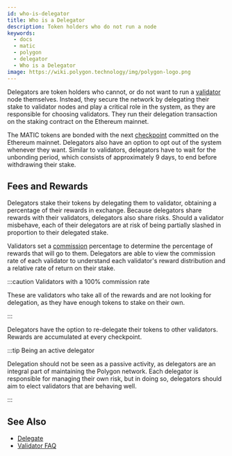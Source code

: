 ```yaml
---
id: who-is-delegator
title: Who is a Delegator
description: Token holders who do not run a node
keywords:
  - docs
  - matic
  - polygon
  - delegator
  - Who is a Delegator
image: https://wiki.polygon.technology/img/polygon-logo.png
---
```


Delegators are token holders who cannot, or do not want to run a [validator](/docs/maintain/glossary.md#validator) node themselves. Instead, they secure the network by delegating their stake to validator nodes and play a critical role in the system, as they are responsible for choosing validators. They run their delegation transaction on the staking contract on the Ethereum mainnet.

The MATIC tokens are bonded with the next [checkpoint](/docs/maintain/glossary.md#checkpoint-transaction) committed on the Ethereum mainnet. Delegators also have an option to opt out of the system whenever they want. Similar to validators, delegators have to wait for the unbonding period, which consists of approximately 9 days, to end before withdrawing their stake.

## Fees and Rewards

Delegators stake their tokens by delegating them to validator, obtaining a percentage of their rewards in exchange. Because delegators share rewards with their validators, delegators also share risks. Should a validator misbehave, each of their delegators are at risk of being partially slashed in proportion to their delegated stake.

Validators set a [commission](/docs/maintain/glossary.md#commission) percentage to determine the percentage of rewards that will go to them. Delegators are able to view the commission rate of each validator to understand each validator's reward distribution and a relative rate of return on their stake.

:::caution Validators with a 100% commission rate

These are validators who take all of the rewards and are not looking for delegation, as they have enough tokens to stake on their own.

:::

Delegators have the option to re-delegate their tokens to other validators. Rewards are accumulated at every checkpoint.

:::tip Being an active delegator

Delegation should not be seen as a passive activity, as delegators are an integral part of maintaining
the Polygon network. Each delegator is responsible for managing their own risk, but in doing so, delegators
should aim to elect validators that are behaving well.

:::

## See Also

* [Delegate](/docs/maintain/delegate/delegate)
* [Validator FAQ](/docs/pos/validator/faq/validator-faq)

